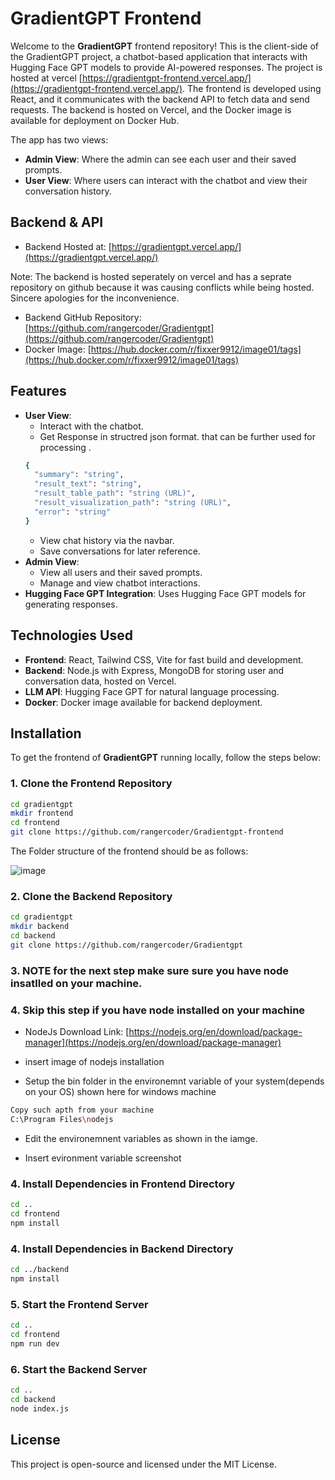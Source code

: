 # GradientGPT Frontend

Welcome to the **GradientGPT** frontend repository! This is the client-side of the GradientGPT project, a chatbot-based application that interacts with Hugging Face GPT models to provide AI-powered responses.
The project is hosted at vercel [https://gradientgpt-frontend.vercel.app/](https://gradientgpt-frontend.vercel.app/).
The frontend is developed  using React, and it communicates with the backend API to fetch data and send requests.
The backend is hosted on Vercel, and the Docker image is available for deployment on Docker Hub. 

The app has two views: 
- **Admin View**: Where the admin can see each user and their saved prompts.
- **User View**: Where users can interact with the chatbot and view their conversation history.

## Backend & API
- Backend Hosted at: [https://gradientgpt.vercel.app/](https://gradientgpt.vercel.app/)

Note: The backend is hosted seperately on vercel and has a seprate repository on github because it was causing conflicts while being hosted. Sincere  apologies for the inconvenience.
- Backend GitHub Repository: [https://github.com/rangercoder/Gradientgpt](https://github.com/rangercoder/Gradientgpt)
- Docker Image: [https://hub.docker.com/r/fixxer9912/image01/tags](https://hub.docker.com/r/fixxer9912/image01/tags)

## Features
- **User View**: 
  - Interact with the chatbot.
  - Get Response in structred json  format. that can be further used for processing .
  ```bash
  {
    "summary": "string",
    "result_text": "string",
    "result_table_path": "string (URL)",
    "result_visualization_path": "string (URL)",
    "error": "string"
  } 
  ```
  - View chat history via the navbar.
  - Save conversations for later reference.
- **Admin View**: 
  - View all users and their saved prompts.
  - Manage and view chatbot interactions.
- **Hugging Face GPT Integration**: Uses Hugging Face GPT models for generating responses.
  
## Technologies Used
- **Frontend**: React, Tailwind CSS, Vite for fast build and development.
- **Backend**: Node.js with Express, MongoDB for storing user and conversation data, hosted on Vercel.
- **LLM API**: Hugging Face GPT for natural language processing.
- **Docker**: Docker image available for backend deployment.

## Installation

To get the frontend of **GradientGPT** running locally, follow the steps below:

### 1. Clone the Frontend Repository
```bash
cd gradientgpt
mkdir frontend
cd frontend
git clone https://github.com/rangercoder/Gradientgpt-frontend
```
The Folder structure of the  frontend should be as follows:

![image](https://github.com/user-attachments/assets/da0d89b2-dc25-4807-be3a-e5329378d2b1)
### 2. Clone the Backend Repository
```bash
cd gradientgpt
mkdir backend 
cd backend
git clone https://github.com/rangercoder/Gradientgpt
```

### 3. NOTE for the next step make sure sure you have node insatlled on your machine.

### 4. Skip this step if you have node installed on your machine 

- NodeJs Download Link: [https://nodejs.org/en/download/package-manager](https://nodejs.org/en/download/package-manager)

- insert image  of nodejs installation

- Setup the bin folder in the environemnt variable of your system(depends on your OS)
shown here for windows machine 

```bash
Copy such apth from your machine 
C:\Program Files\nodejs
```

- Edit the environemnent variables as shown in the iamge.

- Insert evironment variable screenshot

### 4. Install Dependencies in Frontend Directory
```bash
cd ..
cd frontend
npm install
```
### 4. Install Dependencies in Backend Directory
```bash
cd ../backend
npm install
```

### 5.  Start the Frontend Server
```bash
cd ..
cd frontend 
npm run dev 
```
### 6.  Start the Backend Server
```bash
cd ..
cd backend
node index.js
```
## License
This project is open-source and licensed under the MIT License.



